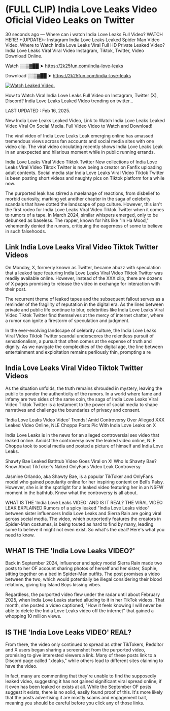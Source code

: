 # (FULL CLIP) India Love Leaks Video Oficial Video Leaks on Twitter

30 seconds ago — Where can i watch India Love Leaks Full Video? WATCH HERE! +(UPDATE)~ Instagram India Love Leaks Leaked Spider Man Video Video. Where to Watch India Love Leaks Viral Full HD Private Leaked Video? India Love Leaks Viral Viral Video Instagram, Tiktok, Twitter, Video Download Online.

Watch ░░▒▓██ ➤ https://2k25fun.com/india-love-leaks

Download ░░▒▓██ ➤ https://2k25fun.com/india-love-leaks

[![Watch Leaked Video.](https://miro.medium.com/v2/resize:fit:828/format:webp/1*cilzJN44JGOrTw9NJCrNHA.gif "Watch Leaked Video")](https://2k25fun.com/india-love-leaks)

How to Watch Viral India Love Leaks Full Video on Instagram, Twitter (X), Discord? India Love Leaks Leaked Video trending on twitter...

LAST UPDATED : Feb 16, 2025.

New India Love Leaks Leaked Video, Link to Watch India Love Leaks Leaked Video Viral On Social Media. Full Video Video to Watch and Download!

The viral video of India Love Leaks Leak emerging online has amassed tremendous views across fan accounts and social media sites with one video clip. The viral video circulating recently shows India Love Leaks Leak in an unexpected and hilarious moment while in public running errands.

India Love Leaks Viral Video Tiktok Twitter New collections of India Love Leaks Viral Video Tiktok Twitter is now being a creator on Fanfix uploading adult contents. Social media star India Love Leaks Viral Video Tiktok Twitter is been posting short videos and naughty pics on Tiktok platform for a while now.

The purported leak has stirred a maelanage of reactions, from disbelief to morbid curiosity, marking yet another chapter in the saga of celebrity scandals that have dotted the landscape of pop culture. However, this isn't the first rodeo for India Love Leaks Viral Video Tiktok Twitter when it comes to rumors of a tape. In March 2024, similar whispers emerged, only to be debunked as baseless. The rapper, known for hits like "In Ha Mood," vehemently denied the rumors, critiquing the eagerness of some to believe in such falsehoods.

## Link India Love Leaks Viral Video Tiktok Twitter Videos

On Monday, X, formerly known as Twitter, became abuzz with speculation that a leaked tape featuring India Love Leaks Viral Video Tiktok Twitter was readily available online. However, instead of the XXX clip, there are dozens of X pages promising to release the video in exchange for interaction with their post.

The recurrent theme of leaked tapes and the subsequent fallout serves as a reminder of the fragility of reputation in the digital era. As the lines between private and public life continue to blur, celebrities like India Love Leaks Viral Video Tiktok Twitter find themselves at the mercy of internet chatter, where a rumor can ignite a firestorm of speculation and judgment.

In the ever-evolving landscape of celebrity culture, the India Love Leaks Viral Video Tiktok Twitter scandal underscores the relentless pursuit of sensationalism, a pursuit that often comes at the expense of truth and dignity. As we navigate the complexities of the digital age, the line between entertainment and exploitation remains perilously thin, prompting a re

##  India Love Leaks Viral Video Tiktok Twitter Videos

As the situation unfolds, the truth remains shrouded in mystery, leaving the public to ponder the authenticity of the rumors. In a world where fame and infamy are two sides of the same coin, the saga of India Love Leaks Viral Video Tiktok Twitter is a testament to the power of social media to shape narratives and challenge the boundaries of privacy and consent.

'India Love Leaks Video Video' Trends! Amid Controversy Over Alleged XXX Leaked Video Online, NLE Choppa Posts Pic With India Love Leaks on X

India Love Leaks is in the news for an alleged controversial sex video that leaked online. Amidst the controversy over the leaked video online, NLE Choppa took to social media and posted a picture of himself and India Love Leaks.

Shawty Bae Leaked Bathtub Video Goes Viral on X! Who Is Shawty Bae? Know About TikToker’s Naked OnlyFans Video Leak Controversy

Jasmine Orlando, aka Shawty Bae, is a popular TikToker and OnlyFans model who gained popularity online for her inspiring content on Bell’s Palsy. However, she is in the spotlight for a leaked video featuring her in an NSFW moment in the bathtub. Know what the controversy is all about.

WHAT IS THE 'India Love Leaks VIDEO' AND IS IT REAL? THE VIRAL VIDEO LEAK EXPLAINED Rumors of a spicy leaked "India Love Leaks video" between sister influencers India Love Leaks and Sierra Rain are going viral across social media. The video, which purportedly features the creators in Spider-Man costumes, is being touted as hard to find by many, leading some to believe it might not even exist. So what's the deal? Here's what you need to know.

## WHAT IS THE 'India Love Leaks VIDEO?'

Back in September 2024, influencer and spicy model Sierra Rain made two posts to her OF account sharing photos of herself and her sister, Sophie, sitting together on a bed in Spider-Man outfits. The post promises a video between the two, which would potentially be illegal considering their blood relations, giving big Island Boys kissing vibes.

Regardless, the purported video flew under the radar until about February 2025, when India Love Leaks started alluding to it in her TikTok videos. That month, she posted a video captioned, "How it feels knowing I will never be able to delete the India Love Leaks video off the internet" that gained a whopping 10 million views.

## IS THE 'India Love Leaks VIDEO' REAL?

From there, the video only continued to spread as other TikTokers, Redditor and X users began sharing a screenshot from the purported video, promising to give interested viewers a link. Many of these posts link to a Discord page called "xleaks," while others lead to different sites claiming to have the video.

In fact, many are commenting that they're unable to find the supposedly leaked video, suggesting it has not gained significant viral spread online, if it even has been leaked or exists at all. While the September OF posts suggest it exists, there is no solid, easily found proof of this. It's more likely that the posts advertising it are mostly scams and engagement bait, meaning you should be careful before you click any of those links.
